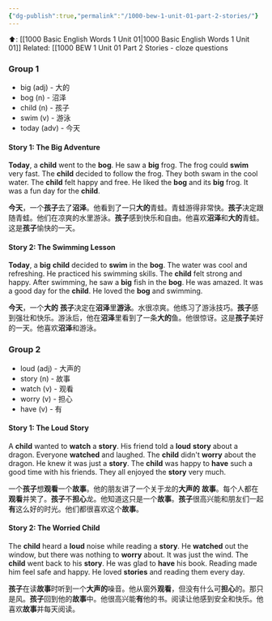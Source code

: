 ```yaml
---
{"dg-publish":true,"permalink":"/1000-bew-1-unit-01-part-2-stories/"}
---
```


⬆️: [[1000 Basic English Words 1 Unit 01\|1000 Basic English Words 1 Unit 01]]
Related: [[1000 BEW 1 Unit 01 Part 2 Stories - cloze questions

### Group 1

- big (adj) - 大的
- bog (n) - 沼泽
- child (n) - 孩子
- swim (v) - 游泳
- today (adv) - 今天

#### Story 1: The Big Adventure

**Today**, a **child** went to the **bog**. He saw a **big** frog. The frog could **swim** very fast. The **child** decided to follow the frog. They both swam in the cool water. The **child** felt happy and free. He liked the **bog** and its **big** frog. It was a fun day for the **child**.

**今天**，一个**孩子**去了**沼泽**。他看到了一只**大的**青蛙。青蛙游得非常快。**孩子**决定跟随青蛙。他们在凉爽的水里游泳。**孩子**感到快乐和自由。他喜欢**沼泽**和**大的**青蛙。这是**孩子**愉快的一天。

#### Story 2: The Swimming Lesson

**Today**, a **big** **child** decided to **swim** in the **bog**. The water was cool and refreshing. He practiced his swimming skills. The **child** felt strong and happy. After swimming, he saw a **big** fish in the **bog**. He was amazed. It was a good day for the **child**. He loved the **bog** and swimming.

 **今天**，一个**大的** **孩子**决定在**沼泽**里**游泳**。水很凉爽。他练习了游泳技巧。**孩子**感到强壮和快乐。游泳后，他在**沼泽**里看到了一条**大的**鱼。他很惊讶。这是**孩子**美好的一天。他喜欢**沼泽**和游泳。

### Group 2

- loud (adj) - 大声的
- story (n) - 故事
- watch (v) - 观看
- worry (v) - 担心
- have (v) - 有

#### Story 1: The Loud Story

A **child** wanted to **watch** a **story**. His friend told a **loud** **story** about a dragon. Everyone **watched** and laughed. The **child** didn't **worry** about the dragon. He knew it was just a **story**. The **child** was happy to **have** such a good time with his friends. They all enjoyed the **story** very much.

一个**孩子**想**观看**一个**故事**。他的朋友讲了一个关于龙的**大声的** **故事**。每个人都在**观看**并笑了。**孩子**不**担心**龙。他知道这只是一个**故事**。**孩子**很高兴能和朋友们一起**有**这么好的时光。他们都很喜欢这个**故事**。

#### Story 2: The Worried Child

The **child** heard a **loud** noise while reading a **story**. He **watched** out the window, but there was nothing to **worry** about. It was just the wind. The **child** went back to his **story**. He was glad to **have** his book. Reading made him feel safe and happy. He loved **stories** and reading them every day.

 **孩子**在读**故事**时听到一个**大声的**噪音。他从窗外**观看**，但没有什么可**担心**的。那只是风。**孩子**回到他的**故事**中。他很高兴能**有**他的书。阅读让他感到安全和快乐。他喜欢**故事**并每天阅读。